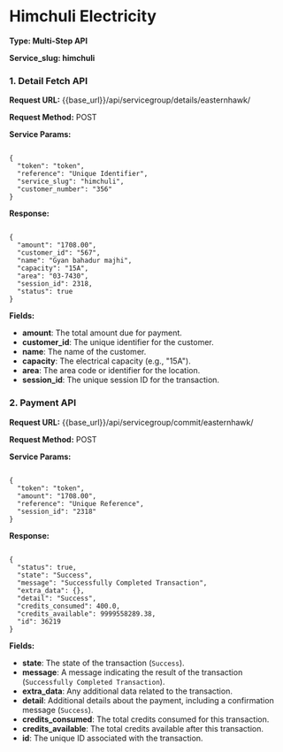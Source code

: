 # **Himchuli Electricity**

**Type: Multi-Step API**

**Service_slug: himchuli**

### 1. **Detail Fetch API**

**Request URL:** {{base_url}}/api/servicegroup/details/easternhawk/

**Request Method:** POST

**Service Params:**

<pre><code class="json">
{
  "token": "token",
  "reference": "Unique Identifier",
  "service_slug": "himchuli",
  "customer_number": "356"
}
</code></pre>

**Response:**

<pre><code class="json">
{
  "amount": "1708.00",
  "customer_id": "567",
  "name": "Gyan bahadur majhi",
  "capacity": "15A",
  "area": "03-7430",
  "session_id": 2318,
  "status": true
}
</code></pre>

**Fields:**

- **amount**: The total amount due for payment.
- **customer_id**: The unique identifier for the customer.
- **name**: The name of the customer.
- **capacity**: The electrical capacity (e.g., "15A").
- **area**: The area code or identifier for the location.
- **session_id**: The unique session ID for the transaction.
 

### 2. **Payment API**

**Request URL:** {{base_url}}/api/servicegroup/commit/easternhawk/

**Request Method:** POST

**Service Params:**

<pre><code class="json">
{
  "token": "token",
  "amount": "1708.00",
  "reference": "Unique Reference",
  "session_id": "2318"  <!-- session id obtained from detail fetch API -->
}
</code></pre>

**Response:**

<pre><code class="json">
{
  "status": true,
  "state": "Success",
  "message": "Successfully Completed Transaction",
  "extra_data": {},
  "detail": "Success",
  "credits_consumed": 400.0,
  "credits_available": 9999558289.38,
  "id": 36219
}
</code></pre>

**Fields:**

 
- **state**: The state of the transaction (`Success`).
- **message**: A message indicating the result of the transaction (`Successfully Completed Transaction`).
- **extra_data**: Any additional data related to the transaction.
- **detail**: Additional details about the payment, including a confirmation message (`Success`).
- **credits_consumed**: The total credits consumed for this transaction.
- **credits_available**: The total credits available after this transaction.
- **id**: The unique ID associated with the transaction.


